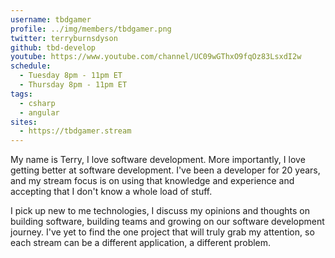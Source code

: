 ```yaml
---
username: tbdgamer
profile: ../img/members/tbdgamer.png
twitter: terryburnsdyson
github: tbd-develop
youtube: https://www.youtube.com/channel/UC09wGThxO9fqOz83LsxdI2w
schedule:
  - Tuesday 8pm - 11pm ET
  - Thursday 8pm - 11pm ET
tags:
  - csharp
  - angular
sites:
  - https://tbdgamer.stream
---
```


My name is Terry, I love software development. More importantly, I love getting better at software development. I've been a developer for 20 years, and my stream focus is on using that knowledge and experience and accepting that I don't know a whole load of stuff.

I pick up new to me technologies, I discuss my opinions and thoughts on building software, building teams and growing on our software development journey. I've yet to find the one project that will truly grab my attention, so each stream can be a different application, a different problem.
